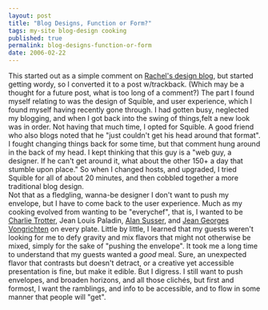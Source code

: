 ```yaml
---
layout: post
title: "Blog Designs, Function or Form?"
tags: my-site blog-design cooking
published: true
permalink: blog-designs-function-or-form
date: 2006-02-22
---
```


This started out as a simple comment on <a href="http://www.cre8d-design.com/blog/2006/02/22/blog-layouts-boring/">Rachel's design blog</a>, but started getting wordy, so I converted it to a post w/trackback. (Which may be a thought for a future post, what is too long of a comment?)
The part I found myself relating to was the design of Squible, and user experience, which I found myself having recently gone through.
 I had gotten busy, neglected my blogging, and when I got back into the swing of things,felt a new look was in order.  Not having that much time, I opted for Squible.  A good friend who also blogs noted that he "just couldn't get his head around that format".  I fought changing things back for some time, but that comment hung around in the back of my head.  I kept thinking that this guy is a "web guy, a designer.  If he can't get around it, what about the other 150+ a day that stumble upon place."  So when I changed hosts, and upgraded, I tried Squible for all of about 20 minutes, and then cobbled together a more traditional blog design.  
Not that as a fledgling, wanna-be designer I don't want to push my envelope, but I have to come back to the user experience.  Much as my cooking evolved from wanting to be "everychef", that is, I wanted to be <a href="http://www.charlietrotters.com/index.asp">Charlie Trotter</a>, Jean Louis Paladin, <a href="www.chefallen.com/home.cfm">Alan Susser</a>, and <a href="http://www.jean-georges.com/main.html">Jean Georges Vongrichten</a> on every plate.  Little by little, I learned that my guests weren't looking for me to defy gravity and mix flavors that might not otherwise be mixed, simply for the sake of "pushing the envelope".  It took me a long time to understand that my guests wanted a <em>good</em> meal.  Sure, an unexpected flavor that contrasts but doesn't detract, or a creative yet accessible presentation is fine, but make it edible.  But I digress.
I still want to push envelopes, and broaden horizons, and all those clichés, but first and formost, I want the ramblings, and info to be accessible, and to flow in some manner that people will "get".
